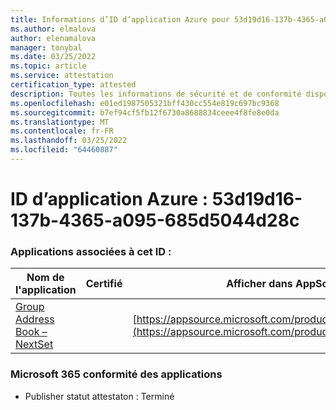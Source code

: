 ```yaml
---
title: Informations d’ID d’application Azure pour 53d19d16-137b-4365-a095-685d5044d28c
ms.author: elmalova
author: elenamalova
manager: tonybal
ms.date: 03/25/2022
ms.topic: article
ms.service: attestation
certification_type: attested
description: Toutes les informations de sécurité et de conformité disponibles pour 53d19d16-137b-4365-a095-685d5044d28c.
ms.openlocfilehash: e01ed1987505321bff430cc554e819c697bc9368
ms.sourcegitcommit: b7ef94cf5fb12f6730a8688834ceee4f8fe8e0da
ms.translationtype: MT
ms.contentlocale: fr-FR
ms.lasthandoff: 03/25/2022
ms.locfileid: "64460887"
---
```

# <a name="azure-app-id-53d19d16-137b-4365-a095-685d5044d28c"></a>ID d’application Azure : 53d19d16-137b-4365-a095-685d5044d28c


### <a name="apps-associated-with-this-id"></a>Applications associées à cet ID :
| **Nom de l'application** | **Certifié** | **Afficher dans AppSource** |
|--------------|---------------|-----------------------|
| [Group Address Book – NextSet](../forward/WA200001863.md) |  | [https://appsource.microsoft.com/product/office/WA200001863](https://appsource.microsoft.com/product/office/WA200001863) |

### <a name="microsoft-365-app-compliance-status"></a>Microsoft 365 conformité des applications
- Publisher statut attestaton : Terminé
